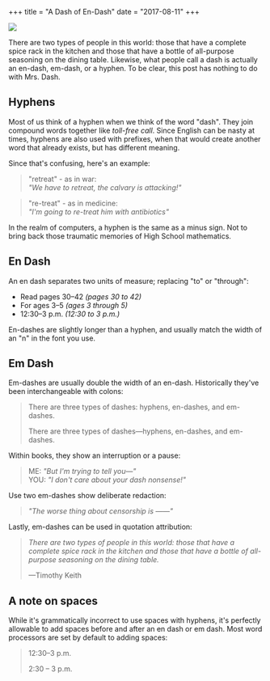 +++
title = "A Dash of En-Dash"
date = "2017-08-11"
+++


<img src="/images/dash-post/mrs-dash.png">

There are two types of people in this world: those that have a complete spice rack in the kitchen and those that have a bottle of all-purpose seasoning on the dining table. Likewise, what people call a dash is actually an en-dash, em-dash, or a hyphen. To be clear, this post has nothing to do with Mrs. Dash.

## Hyphens

Most of us think of a hyphen when we think of the word "dash". They join compound words together like *toll-free call*. Since English can be nasty at times, hyphens are also used with prefixes, when that would create another word that already exists, but has different meaning. 

Since that's confusing, here's an example:

> "retreat" - as in war:  
> *"We have to retreat, the calvary is attacking!"*

> "re-treat" - as in medicine:  
> *"I'm going to re-treat him with antibiotics"*


In the realm of computers, a hyphen is the same as a minus sign. Not to bring back those traumatic memories of High School mathematics.

## En Dash

An en dash separates two units of measure; replacing "to" or "through":

- Read pages 30–42 *(pages 30 to 42)*
- For ages 3–5 *(ages 3 through 5)*
- 12:30–3 p.m. *(12:30 to 3 p.m.)*

En-dashes are slightly longer than a hyphen, and usually match the width of an "n" in the font you use.

## Em Dash

Em-dashes are usually double the width of an en-dash. Historically they've been interchangeable with colons:

> There are three types of dashes: hyphens, en-dashes, and em-dashes. 
> 
> There are three types of dashes—hyphens, en-dashes, and em-dashes.

Within books, they show an interruption or a pause:

> ME: *"But I'm trying to tell you—"*  
> YOU: *"I don't care about your dash nonsense!"*

Use two em-dashes show deliberate redaction:

> *"The worse thing about censorship is ——"*

Lastly, em-dashes can be used in quotation attribution:

> *There are two types of people in this world: those that have a complete spice rack in the kitchen and those that have a bottle of all-purpose seasoning on the dining table.* 
> 
> —Timothy Keith

## A note on spaces
While it's grammatically incorrect to use spaces with hyphens, it's perfectly allowable to add spaces before and after an en dash or em dash. Most word processors are set by default to adding spaces: 

> 12:30–3 p.m.
> 
> 2:30 – 3 p.m.
